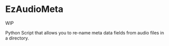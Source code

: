 # EzAudioMeta
WIP

Python Script that allows you to re-name meta data fields from audio files in a directory.
